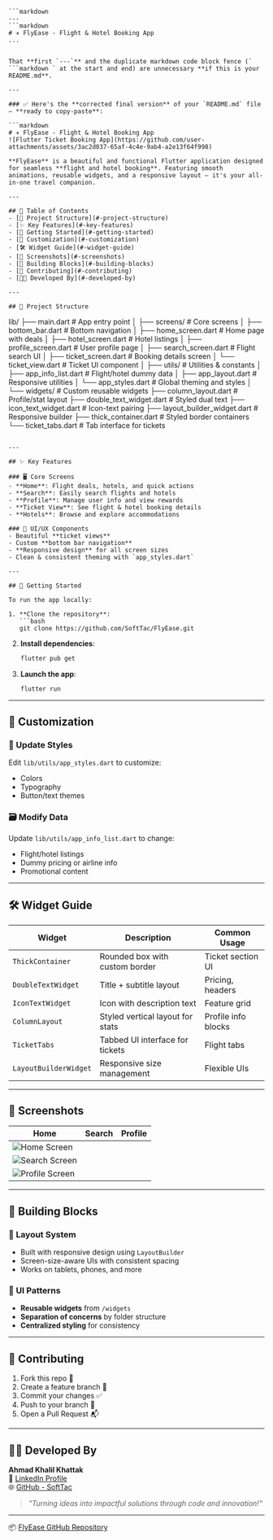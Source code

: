 ```
```markdown
---
```markdown
# ✈️ FlyEase - Flight & Hotel Booking App
...
```
```

That **first `---`** and the duplicate markdown code block fence (` ```markdown ` at the start and end) are unnecessary **if this is your README.md**.

---

### ✅ Here's the **corrected final version** of your `README.md` file — **ready to copy-paste**:

```markdown
# ✈️ FlyEase - Flight & Hotel Booking App
![Flutter Ticket Booking App](https://github.com/user-attachments/assets/3ac2d037-65af-4c4e-9ab4-a2e13f64f998)

**FlyEase** is a beautiful and functional Flutter application designed for seamless **flight and hotel booking**. Featuring smooth animations, reusable widgets, and a responsive layout — it's your all-in-one travel companion.

---

## 🧭 Table of Contents
- [📂 Project Structure](#-project-structure)
- [✨ Key Features](#-key-features)
- [🚀 Getting Started](#-getting-started)
- [🎨 Customization](#-customization)
- [🛠️ Widget Guide](#-widget-guide)
- [📱 Screenshots](#-screenshots)
- [🧱 Building Blocks](#-building-blocks)
- [🤝 Contributing](#-contributing)
- [👨‍💻 Developed By](#-developed-by)

---

## 📂 Project Structure

```
lib/
├── main.dart                     # App entry point
│
├── screens/                      # Core screens
│   ├── bottom_bar.dart           # Bottom navigation
│   ├── home_screen.dart          # Home page with deals
│   ├── hotel_screen.dart         # Hotel listings
│   ├── profile_screen.dart       # User profile page
│   ├── search_screen.dart        # Flight search UI
│   ├── ticket_screen.dart        # Booking details screen
│   └── ticket_view.dart          # Ticket UI component
│
├── utils/                        # Utilities & constants
│   ├── app_info_list.dart        # Flight/hotel dummy data
│   ├── app_layout.dart           # Responsive utilities
│   └── app_styles.dart           # Global theming and styles
│
└── widgets/                      # Custom reusable widgets
    ├── column_layout.dart        # Profile/stat layout
    ├── double_text_widget.dart   # Styled dual text
    ├── icon_text_widget.dart     # Icon-text pairing
    ├── layout_builder_widget.dart # Responsive builder
    ├── thick_container.dart      # Styled border containers
    └── ticket_tabs.dart          # Tab interface for tickets
```

---

## ✨ Key Features

### 🖥️ Core Screens
- **Home**: Flight deals, hotels, and quick actions
- **Search**: Easily search flights and hotels
- **Profile**: Manage user info and view rewards
- **Ticket View**: See flight & hotel booking details
- **Hotels**: Browse and explore accommodations

### 🎨 UI/UX Components
- Beautiful **ticket views**
- Custom **bottom bar navigation**
- **Responsive design** for all screen sizes
- Clean & consistent theming with `app_styles.dart`

---

## 🚀 Getting Started

To run the app locally:

1. **Clone the repository**:
   ```bash
   git clone https://github.com/SoftTac/FlyEase.git
   ```

2. **Install dependencies**:
   ```bash
   flutter pub get
   ```

3. **Launch the app**:
   ```bash
   flutter run
   ```

---

## 🎨 Customization

### 🎯 Update Styles
Edit `lib/utils/app_styles.dart` to customize:
- Colors
- Typography
- Button/text themes

### 🗃️ Modify Data
Update `lib/utils/app_info_list.dart` to change:
- Flight/hotel listings
- Dummy pricing or airline info
- Promotional content

---

## 🛠️ Widget Guide

| Widget              | Description                          | Common Usage        |
|---------------------|--------------------------------------|---------------------|
| `ThickContainer`     | Rounded box with custom border        | Ticket section UI   |
| `DoubleTextWidget`   | Title + subtitle layout               | Pricing, headers    |
| `IconTextWidget`     | Icon with description text            | Feature grid        |
| `ColumnLayout`       | Styled vertical layout for stats      | Profile info blocks |
| `TicketTabs`         | Tabbed UI interface for tickets       | Flight tabs         |
| `LayoutBuilderWidget`| Responsive size management            | Flexible UIs        |

---

## 📱 Screenshots

| Home | Search | Profile |
|------|--------|---------|
| ![Home Screen](https://github.com/user-attachments/assets/9242fa58-b004-4e12-b79c-0a30db91f67c) |
| ![Search Screen](https://github.com/user-attachments/assets/c1f2e2b0-893f-474b-b2fd-e062bf050079) |
| ![Profile Screen](https://github.com/user-attachments/assets/93f90acd-a7a6-496d-88cf-342a6fd6a26c) |

---

## 🧱 Building Blocks

### 📐 Layout System
- Built with responsive design using `LayoutBuilder`
- Screen-size-aware UIs with consistent spacing
- Works on tablets, phones, and more

### 🧩 UI Patterns
- **Reusable widgets** from `/widgets`
- **Separation of concerns** by folder structure
- **Centralized styling** for consistency

---

## 🤝 Contributing

1. Fork this repo 🍴  
2. Create a feature branch 🔧  
3. Commit your changes ✅  
4. Push to your branch 🚀  
5. Open a Pull Request 📬  

---

## 👨‍💻 Developed By

**Ahmad Khalil Khattak**  
🔗 [LinkedIn Profile](https://www.linkedin.com/in/ahmad-khalil-33bbb4283/)  
🌐 [GitHub - SoftTac](https://github.com/SoftTac)  

> *"Turning ideas into impactful solutions through code and innovation!"*

---

📦 [FlyEase GitHub Repository](https://github.com/SoftTac/FlyEase)
```
